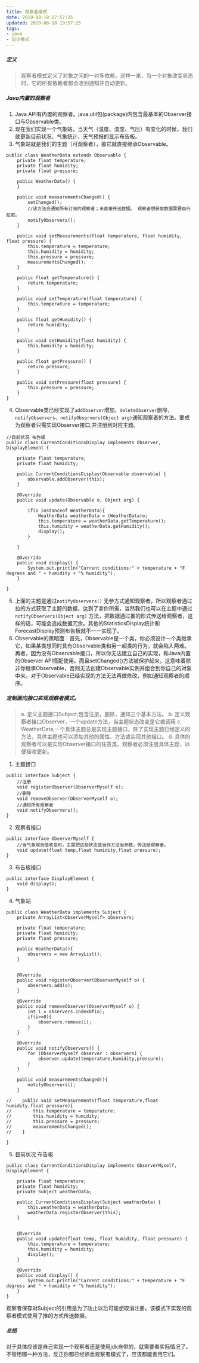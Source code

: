 ```yaml
---
title: 观察者模式
date: 2019-08-18 17:57:25
updated: 2019-08-18 19:57:25
tags: 
- java
- 设计模式
---
```


##### 定义
> 观察者模式定义了对象之间的一对多依赖，这样一来，当一个对象改变状态时，它的所有依赖者都会收到通知并自动更新。

<!--more-->

##### Java内置的观察者
1. Java API有内置的观察者。java.util包(package)内包含最基本的Observer接口与Observable类。
2. 现在我们实现一个气象站，当天气（温度、湿度、气压）有变化的时候，我们就更新目前状况、气象统计、天气预报的显示布告板。
3. 气象站就是我们的主题（可观察者），那它就直接继承Observable。
```
public class WeatherData extends Observable {
    private float temperature;
    private float humidity;
    private float pressure;

    public WeatherData() {
    }

    public void measurementsChanged() {
        setChanged();
        //该方法会通知所有订阅的观察者；未直接传送数据。 观察者想获取数据需要自行拉取。
        notifyObservers(); 
    }

    public void setMeasurements(float temperature, float humidity, float pressure) {
        this.temperature = temperature;
        this.humidity = humidity;
        this.pressure = pressure;
        measurementsChanged();
    }

    public float getTemperature() {
        return temperature;
    }

    public void setTemperature(float temperature) {
        this.temperature = temperature;
    }

    public float getHumidity() {
        return humidity;
    }

    public void setHumidity(float humidity) {
        this.humidity = humidity;
    }

    public float getPressure() {
        return pressure;
    }

    public void setPressure(float pressure) {
        this.pressure = pressure;
    }
}
```
4. Observable类已经实现了`addObserver`增加，`deleteObserver`删除，`notifyObservers`、`notifyObservers(Object arg)`通知观察者的方法。要成为观察者只需实现Observer接口,并注册到对应主题。
```
//目前状况 布告板
public class CurrentConditionsDisplay implements Observer, DisplayElement {

    private float temperature;
    private float humidity;

    public CurrentConditionsDisplay(Observable observable) {
        observable.addObserver(this);
    }

    @Override
    public void update(Observable o, Object arg) {

        if(o instanceof WeatherData){
            WeatherData weatherData = (WeatherData)o;
            this.temperature = weatherData.getTemperature();
            this.humidity = weatherData.getHumidity();
            display();
        }

    }
    
    @Override
    public void display() {
        System.out.println("Current conditions:" + temperature + "F degress and " + humidity + "% humidity");
    }

}

```
5. 上面的主题是通过`notifyObservers()` 无参方式通知观察者，所以观察者通过拉的方式获取了主题的数据，达到了拿你所需。当然我们也可以在主题中通过`notifyObservers(Object arg)` 方法，把数据通过推的形式传送给观察者，这样的话，可能会造成数据冗余。其他的StatisticsDisplay统计和ForecastDisplay预测布告板就不一一实现了。
6. Observable的黑暗面：首先，Observable是一个类，你必须设计一个类继承它，如果某类想同时具有Observable类和另一超类的行为，就会陷入两难。再者，因为没有Observable接口，所以你无法建立自己的实现，和Java内置的Observer API搭配使用。而且setChanged()方法被保护起来，这意味着除非你继承Observable，否则无法创建Observable实例并组合到你自己的对象中来。对于Observable已经实现的方法无法再做修改，例如通知观察者的顺序。

##### 定制面向接口实现观察者模式。
> a. 定义主题接口Subject,包含注册，删除，通知三个基本方法。
  b. 定义观察者接口Observer，一个update方法，当主题状态改变是它被调用
  c. WeatherData,一个具体主题总是实现主题接口，除了实现主题已经定义的方法，具体主题也可以添加其他的属性、方法或实现其他接口。
  d. 具体的观察者可以是实现Observer接口的任意类。观察者必须注册具体主题，以便接收更新。

1. 主题接口
```
public interface Subject {
    //注册
    void registerObserver(ObserverMyself o);
    //删除
    void removeObserver(ObserverMyself o);
    //通知所有观察者
    void notifyObservers();
}
```
2. 观察者接口
```
public interface ObserverMyself {
    //当气象观测值改变时，主题把这些状态值当作方法当参数，传送给观察者。
    void update(float temp,float humidity,float pressure);
}
```
3. 布告板接口
```
public interface DisplayElement {
    void display();
}
```
4. 气象站
```
public class WeatherData implements Subject {
    private ArrayList<ObserverMyself> observers;

    private float temperature;
    private float humidity;
    private float pressure;

    public WeatherData(){
        observers = new ArrayList();
    }


    @Override
    public void registerObserver(ObserverMyself o) {
        observers.add(o);
    }

    @Override
    public void removeObserver(ObserverMyself o) {
        int i = observers.indexOf(o);
        if(i>=0){
            observers.remove(i);
        }
    }

    @Override
    public void notifyObservers() {
        for (ObserverMyself observer : observers) {
            observer.update(temperature,humidity,pressure);
        }
    }

    public void measurementsChanged(){
        notifyObservers();
    }

//    public void setMeasurements(float temperature,float humidity,float pressure){
//        this.temperature = temperature;
//        this.humidity = humidity;
//        this.pressure = pressure;
//        measurementsChanged();
//    }

}
```
5. 目前状况 布告板
```
public class CurrentConditionsDisplay implements ObserverMyself, DisplayElement {

    private float temperature;
    private float humidity;
    private Subject weatherData;

    public CurrentConditionsDisplay(Subject weatherData) {
        this.weatherData = weatherData;
        weatherData.registerObserver(this);
    }
    

    @Override
    public void update(float temp, float humidity, float pressure) {
        this.temperature = temperature;
        this.humidity = humidity;
        display();
    }

    @Override
    public void display() {
        System.out.println("Current conditions:" + temperature + "F degress and " + humidity + "% humidity");
    }
}
```
观察者保存对Subject的引用是为了防止以后可能想取消注册。该模式下实现的观察者模式使用了推的方式传送数据。

##### 总结
对于具体应该是自己实现一个观察者还是使用jdk自带的，就需要看实际情况了。不管用哪一种方法，反正你都已经熟悉观察者模式了，应该都能善用它们。
